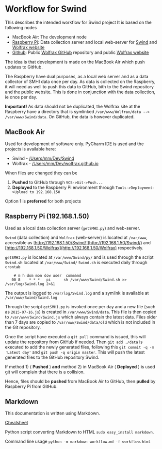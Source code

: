 # Workflow for Swind

This describes the intended workflow for Swind project
It is based on the following nodes

* MacBook Air: The development node
* [Raspberry Pi](http://192.168.1.50/Swind/): Data collection server and local web-server for 
[Swind](http://192.168.1.50/Swind/) and [Wolfrax website](http://192.168.1.50/Wolfrax/)
* [Github](https://github.com/): Public [Wolfrax GitHub](https://github.com/Wolfrax/) repository and public 
[Wolfrax website](http://http://wolfrax.github.io/)

The idea is that development is made on the MacBook Air which push updates to GitHub. 

The Raspberry have dual purposes, as a local web server and as a data collector of SMHI data once per day.
As data is collected on the Raspberry, it will need as well to push this data to GitHub, bith to the Swind repository
and the public website. This is done in conjunction with the data collection, ie once per day.

**Important!** As data should not be duplicated, the Wolfrax site at the Raspberry have a directory that is symlinked
`/var/www/Wolfrax/data --> /var/www/Swind/data`. On GitHub, the data is however duplicated.

## MacBook Air
Used for development of software only. PyCharm IDE is used and the projects is available here:

* Swind - [/Users/mm/Dev/Swind](/Users/mm/Dev/Swind)
* Wolfrax - [/Users/mm/Dev/wolfrax.github.io](/Users/mm/Dev/wolfrax.github.io)

When files are changed they can be 

1. **Pushed** to GitHub through `VCS->Git->Push...`
2. **Deployed** to the Raspberry Pi environment through `Tools->Deployment->Upload to 192.168.150`

Option 1 is **preferred** for both projects

## Raspberry Pi (192.168.1.50)
Used as a local data collection server (`getSMHI.py`) and web-server.

`Swind` (data collection) and `Wolfrax` (web-server) is located at `/var/www`, accessible as
[http://192.168.1.50/Swind/](http://192.168.1.50/Swind/) and 
[http://192.168.1.50/Wolfrax](http://192.168.1.50/Wolfrax) respectively.

`getSMHI.py` is located at `/var/www/Swind/py/` and is used through the script `Swind.sh` located at `/var/www/Swind/`
`Swind.sh` is executed daily through `crontab`

        # m h dom mon dow user  command
       00 8    * * *   pi      sh /var/www/Swind/Swind.sh >> /var/log/Swind.log 2>&1

The output is logged to `/var/log/Swind.log` and a symlink is available at `/var/www/Swind/Swind.log`

Through the script `getSMHI.py` is invoked once per day and a new file (such as `2015-07-16.js`) is created in
`/var/www/Swind/data`. This file is then copied to `/var/www/Swind/Swind.js` which always contain the latest data.
Files older than 7 days are copied to `/var/www/Swind/data/old` which is not included in the Git repository.

Once the script have executed a `git pull` command is issued, this will update the repository from GitHub if needed.
Then `git add ./data` is executed to add the newly generated files, following this `git commit -q -m 'Latest day'` and
`git push -q origin master`. This will push the latest generated files to the GitHub repository Swind.

If method 1) ( **Pushed** ) **and** method 2) in MacBook Air ( **Deployed** ) is used git will complain that there 
is a collision. 

Hence, files should be **pushed** from MacBook Air to GitHub, then **pulled** by Raspberry Pi from GitHub.

## Markdown
This documentation is written using Markdown.

[Cheatsheet](https://github.com/adam-p/markdown-here/wiki/Markdown-Cheatsheet)

Python script converting Markdown to HTML `sudo easy_install markdown`.

Command line usage `python -m markdown workflow.md -f workflow.html`
